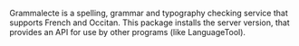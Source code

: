 Grammalecte is a spelling, grammar and typography checking service that supports French and Occitan. This package installs the server version, that provides an API for use by other programs (like LanguageTool).
